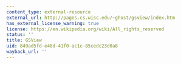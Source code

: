 ```yaml
---
content_type: external-resource
external_url: http://pages.cs.wisc.edu/~ghost/gsview/index.htm
has_external_license_warning: true
license: https://en.wikipedia.org/wiki/All_rights_reserved
status: ''
title: GSView
uid: 849ad5fd-e48d-41f0-ac1c-85cedc23d0a8
wayback_url: ''
---
```

